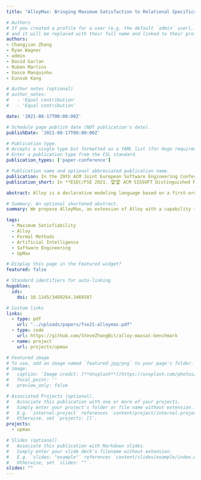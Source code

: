 ```yaml
---
title: "AlloyMax: Bringing Maximum Satisfaction to Relational Specifications"

# Authors
# If you created a profile for a user (e.g. the default `admin` user), write the username (folder name) here
# and it will be replaced with their full name and linked to their profile.
authors:
- Changjian Zhang
- Ryan Wagner
- admin
- David Garlan
- Ruben Martins
- Vasco Manquinho
- Eunsuk Kang

# Author notes (optional)
# author_notes:
#   - 'Equal contribution'
#   - 'Equal contribution'

date: '2021-08-17T00:00:00Z'

# Schedule page publish date (NOT publication's date).
publishDate: '2021-08-17T00:00:00Z'

# Publication type.
# Accepts a single type but formatted as a YAML list (for Hugo requirements).
# Enter a publication type from the CSL standard.
publication_types: ['paper-conference']

# Publication name and optional abbreviated publication name.
publication: In the 29th ACM Joint European Software Engineering Conference and Symposium on the Foundations of Software Engineering (ESEC/FSE) **[CORE A\* Conference]**.
publication_short: In **ESEC/FSE 2021. 🏆🏆 ACM SIGSOFT Distinguished Paper Award 🏆🏆**

abstract: Alloy is a declarative modeling language based on a first-order relational logic. Its constraint-based analysis has enabled a wide range of applications in software engineering, including configuration synthesis, bug finding, test-case generation, and security analysis. Certain types of analysis tasks in these domains involve finding an optimal solution. For example, in a network configuration problem, instead of finding any valid configuration, it may be desirable to find one that is most permissive (i.e., it permits a maximum number of packets). Due to its dependence on SAT, however, Alloy cannot be used to specify and analyze these types of problems. We propose AlloyMax, an extension of Alloy with a capability to express and analyze problems with optimal solutions. AlloyMax introduces (1) a small addition of language constructs that can be used to specify a wide range of problems that involve optimality and (2) a new analysis engine that leverages a Maximum Satisfiability (MaxSAT) solver to generate optimal solutions. To enable this new type of analysis, we show how a specification in a first-order relational logic can be translated into an input format of MaxSAT solvers—namely, a Boolean formula in weighted conjunctive normal form (WCNF). We demonstrate the applicability and scalability of AlloyMax on a benchmark of problems. To our knowledge, AlloyMax is the first approach to enable analysis with optimality in a relational modeling language, and we believe that AlloyMax has the potential to bring a wide range of new applications to Alloy.

# Summary. An optional shortened abstract.
summary: We propose AlloyMax, an extension of Alloy with a capability to express and analyze problems with optimal solutions. AlloyMax introduces (1) a small addition of language constructs that can be used to specify a wide range of problems that involve optimality and (2) a new analysis engine that leverages a Maximum Satisfiability (MaxSAT) solver to generate optimal solutions.

tags:
  - Maximum Satisfiability
  - Alloy
  - Formal Methods  
  - Artificial Intelligence
  - Software Engineering
  - UpMax  

# Display this page in the Featured widget?
featured: false

# Standard identifiers for auto-linking
hugoblox:
  ids:
    doi: 10.1145/3468264.3468587

# Custom links
links:
  - type: pdf
    url: "../uploads/papers/fse21-alloymax.pdf"
  - type: code  
    url: https://github.com/SteveZhangBit/alloy-maxsat-benchmark
  - name: project
    url: projects/upmax

# Featured image
# To use, add an image named `featured.jpg/png` to your page's folder.
# image:
#   caption: 'Image credit: [**Unsplash**](https://unsplash.com/photos/pLCdAaMFLTE)'
#   focal_point: ''
#   preview_only: false

# Associated Projects (optional).
#   Associate this publication with one or more of your projects.
#   Simply enter your project's folder or file name without extension.
#   E.g. `internal-project` references `content/project/internal-project/index.md`.
#   Otherwise, set `projects: []`.
projects:
  - upmax

# Slides (optional).
#   Associate this publication with Markdown slides.
#   Simply enter your slide deck's filename without extension.
#   E.g. `slides: "example"` references `content/slides/example/index.md`.
#   Otherwise, set `slides: ""`.
slides: ""
---
```

